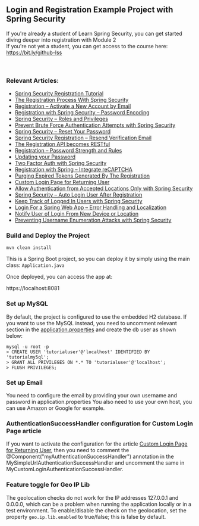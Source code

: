 ## Login and Registration Example Project with Spring Security
If you're already a student of Learn Spring Security, you can get started diving deeper into registration with Module 2 </br>
If you're not yet a student, you can get access to the course here: https://bit.ly/github-lss
</br></br></br>


### Relevant Articles: 
- [Spring Security Registration Tutorial](https://www.baeldung.com/spring-security-registration)
- [The Registration Process With Spring Security](https://www.baeldung.com/registration-with-spring-mvc-and-spring-security)
- [Registration – Activate a New Account by Email](https://www.baeldung.com/registration-verify-user-by-email)
- [Registration with Spring Security – Password Encoding](https://www.baeldung.com/spring-security-registration-password-encoding-bcrypt)
- [Spring Security – Roles and Privileges](https://www.baeldung.com/role-and-privilege-for-spring-security-registration)
- [Prevent Brute Force Authentication Attempts with Spring Security](https://www.baeldung.com/spring-security-block-brute-force-authentication-attempts)
- [Spring Security – Reset Your Password](https://www.baeldung.com/spring-security-registration-i-forgot-my-password)
- [Spring Security Registration – Resend Verification Email](https://www.baeldung.com/spring-security-registration-verification-email)
- [The Registration API becomes RESTful](https://www.baeldung.com/registration-restful-api)
- [Registration – Password Strength and Rules](https://www.baeldung.com/registration-password-strength-and-rules)
- [Updating your Password](https://www.baeldung.com/updating-your-password/)
- [Two Factor Auth with Spring Security](https://www.baeldung.com/spring-security-two-factor-authentication-with-soft-token)
- [Registration with Spring – Integrate reCAPTCHA](https://www.baeldung.com/spring-security-registration-captcha)
- [Purging Expired Tokens Generated By The Registration](https://www.baeldung.com/registration-token-cleanup)
- [Custom Login Page for Returning User](https://www.baeldung.com/custom-login-page-for-returning-user)
- [Allow Authentication from Accepted Locations Only with Spring Security](https://www.baeldung.com/spring-security-restrict-authentication-by-geography)
- [Spring Security – Auto Login User After Registration](https://www.baeldung.com/spring-security-auto-login-user-after-registration)
- [Keep Track of Logged In Users with Spring Security](https://www.baeldung.com/spring-security-track-logged-in-users)
- [Login For a Spring Web App – Error Handling and Localization](https://www.baeldung.com/spring-security-login-error-handling-localization)
- [Notify User of Login From New Device or Location](https://www.baeldung.com/spring-security-login-new-device-location)
- [Preventing Username Enumeration Attacks with Spring Security](https://www.baeldung.com/spring-security-enumeration-attacks)


### Build and Deploy the Project
```
mvn clean install
```

This is a Spring Boot project, so you can deploy it by simply using the main class: `Application.java`

Once deployed, you can access the app at: 

https://localhost:8081


### Set up MySQL
By default, the project is configured to use the embedded H2 database.
If you want to use the MySQL instead, you need to uncomment relevant section in the [application.properties](src/main/resources/application.properties) and create the db user as shown below:
```
mysql -u root -p 
> CREATE USER 'tutorialuser'@'localhost' IDENTIFIED BY 'tutorialmy5ql';
> GRANT ALL PRIVILEGES ON *.* TO 'tutorialuser'@'localhost';
> FLUSH PRIVILEGES;
```


### Set up Email

You need to configure the email by providing your own username and password in application.properties
You also need to use your own host, you can use Amazon or Google for example.

### AuthenticationSuccessHandler configuration for Custom Login Page article
If you want to activate the configuration for the article [Custom Login Page for Returning User](https://www.baeldung.com/custom-login-page-for-returning-user), then you need to comment the @Component("myAuthenticationSuccessHandler") annotation in the MySimpleUrlAuthenticationSuccessHandler and uncomment the same in MyCustomLoginAuthenticationSuccessHandler.

### Feature toggle for Geo IP Lib
The geolocation checks do not work for the IP addresses 127.0.0.1 and 0.0.0.0, 
which can be a problem when running the application locally or in a test environment.
To enable/disable the check on the geolocation, set the property `geo.ip.lib.enabled` to true/false; this is false by default.
